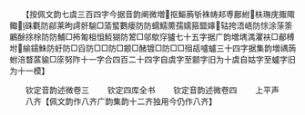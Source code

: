 <!-- { "loadSidebar": true } -->
　　【按佩文韵七虞三百四字今据音韵阐微増抠鰸葋斪袾帱邞尃鄜紨枎璑庑掫陬鲰硃氍防鄃莱昫謣骭騟□蕍螸鷜瘘防防蠕鱬薷孺嬬箍盬嫴轱挎浯峿防悇涂蒤筡鷵酴捈梌防防鯆□抪匍柤怚魱猢防鶦□邬歍窏獹七十五字据广韵増堣湡灈衭□郙榑坿緰鑐鮢防虶防□舀防□□防□颥□醏镀□防□□殂瓳嚧蠦三十四字据集韵増禑蒟蚹涪瞀蓲貐□庩努阼十一字合四百二十四字自虞字至颥字旧为十虞自姑字至蠦字旧为十一模】












　　钦定音韵述微卷三
　　钦定四库全书
　　钦定音韵述微卷四
　　上平声
　　八齐【佩文韵作八齐广韵集韵十二齐独用今仍作八齐】
